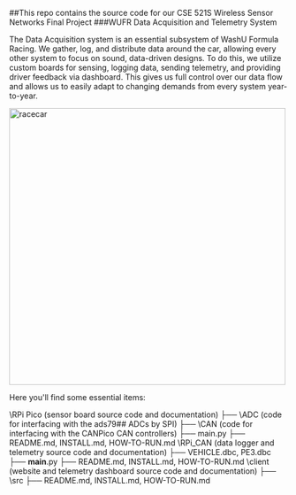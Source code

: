 ##This repo contains the source code for our CSE 521S Wireless Sensor Networks Final Project
###WUFR Data Acquisition and Telemetry System

The Data Acquisition system is an essential subsystem of WashU Formula Racing. We gather, log, and distribute data around the car, allowing every other system to focus on sound, data-driven designs. To do this, we utilize custom boards for sensing, logging data, sending telemetry, and providing driver feedback via dashboard. This gives us full control over our data flow and allows us to easily adapt to changing demands from every system year-to-year. 

<img src="https://github.com/WURacing/DAQ-Project/blob/main/Docs/racecar.png"
     alt="racecar"
     width="500" />

Here you'll find some essential items:

\RPi Pico (sensor board source code and documentation)
├── \ADC (code for interfacing with the ads79## ADCs by SPI)
├── \CAN (code for interfacing with the CANPico CAN controllers)
├── main.py
├── README.md, INSTALL.md, HOW-TO-RUN.md
\RPi_CAN (data logger and telemetry source code and documentation)
├── VEHICLE.dbc, PE3.dbc
├── __main__.py
├── README.md, INSTALL.md, HOW-TO-RUN.md
\client (website and telemetry dashboard source code and documentation)
├── \src
├── README.md, INSTALL.md, HOW-TO-RUN.md